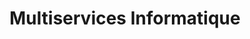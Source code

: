---
title: "Multiservices Informatique"
url: /saint-clement-des-baleines/multiservices-informatique/
shop: ordinateur
---
